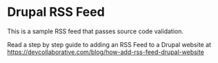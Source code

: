 # Drupal RSS Feed

This is a sample RSS feed that passes source code validation.

Read a step by step guide to adding an RSS Feed to a Drupal website at https://devcollaborative.com/blog/how-add-rss-feed-drupal-website
